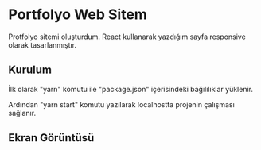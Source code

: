 # Portfolyo Web Sitem

Protfolyo sitemi oluşturdum. React kullanarak yazdığım sayfa responsive olarak tasarlanmıştır.

## Kurulum

İlk olarak "yarn" komutu ile "package.json" içerisindeki bağılılıklar yüklenir.

Ardından "yarn start" komutu yazılarak localhostta projenin çalışması sağlanır.

## Ekran Görüntüsü
